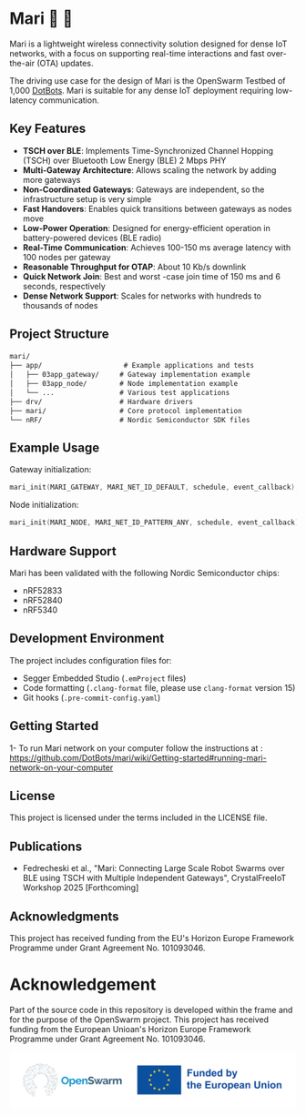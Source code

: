 # Mari 💫 👀

Mari is a lightweight wireless connectivity solution designed for dense IoT networks, with a focus on supporting real-time interactions and fast over-the-air (OTA) updates.

The driving use case for the design of Mari is the OpenSwarm Testbed of 1,000 [DotBots](https://github.com/DotBots/DotBot-firmware). Mari is suitable for any dense IoT deployment requiring low-latency communication.

## Key Features

- **TSCH over BLE**: Implements Time-Synchronized Channel Hopping (TSCH) over Bluetooth Low Energy (BLE) 2 Mbps PHY
- **Multi-Gateway Architecture**: Allows scaling the network by adding more gateways
- **Non-Coordinated Gateways**: Gateways are independent, so the infrastructure setup is very simple
- **Fast Handovers**: Enables quick transitions between gateways as nodes move
- **Low-Power Operation**: Designed for energy-efficient operation in battery-powered devices (BLE radio)
- **Real-Time Communication**: Achieves 100-150 ms average latency with 100 nodes per gateway
- **Reasonable Throughput for OTAP**: About 10 Kb/s downlink
- **Quick Network Join**: Best and worst -case join time of 150 ms and 6 seconds, respectively
- **Dense Network Support**: Scales for networks with hundreds to thousands of nodes

## Project Structure

```
mari/
├── app/                    # Example applications and tests
│   ├── 03app_gateway/     # Gateway implementation example
│   ├── 03app_node/        # Node implementation example
│   └── ...                # Various test applications
├── drv/                   # Hardware drivers
├── mari/                  # Core protocol implementation
└── nRF/                   # Nordic Semiconductor SDK files
```

## Example Usage

Gateway initialization:
```c
mari_init(MARI_GATEWAY, MARI_NET_ID_DEFAULT, schedule, event_callback);
```

Node initialization:
```c
mari_init(MARI_NODE, MARI_NET_ID_PATTERN_ANY, schedule, event_callback);
```

## Hardware Support

Mari has been validated with the following Nordic Semiconductor chips:
- nRF52833
- nRF52840
- nRF5340

## Development Environment

The project includes configuration files for:
- Segger Embedded Studio (`.emProject` files)
- Code formatting (`.clang-format` file, please use `clang-format` version 15)
- Git hooks (`.pre-commit-config.yaml`)

## Getting Started

1- To run Mari network on your computer follow the instructions at : https://github.com/DotBots/mari/wiki/Getting-started#running-mari-network-on-your-computer

## License

This project is licensed under the terms included in the LICENSE file.

## Publications

- Fedrecheski et al., "Mari: Connecting Large Scale Robot Swarms over BLE using TSCH with Multiple Independent Gateways", CrystalFreeIoT Workshop 2025 [Forthcoming]

## Acknowledgments

This project has received funding from the EU's Horizon Europe Framework Programme under Grant Agreement No. 101093046.

# Acknowledgement

Part of the source code in this repository is developed within the frame and for the purpose of the OpenSwarm project. This project has received funding from the European Unioan's Horizon Europe Framework Programme under Grant Agreement No. 101093046.

![OpenSwarm - Funded by the European Union](logos/ack.png)

